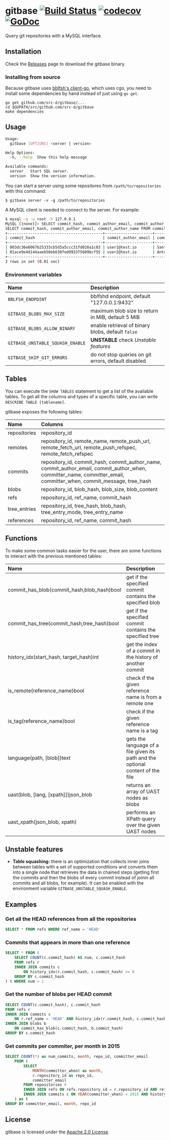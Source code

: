 # gitbase <a href="https://travis-ci.org/src-d/gitbase"><img alt="Build Status" src="https://travis-ci.org/src-d/gitbase.svg?branch=master" /></a> <a href="https://codecov.io/gh/src-d/gitbase"><img alt="codecov" src="https://codecov.io/gh/src-d/gitbase/branch/master/graph/badge.svg" /></a> <a href="https://godoc.org/gopkg.in/src-d/gitbase.v0"><img alt="GoDoc" src="https://godoc.org/gopkg.in/src-d/gitbase.v0?status.svg" /></a>

Query git repositories with a MySQL interface.

## Installation

Check the [Releases](https://github.com/src-d/gitbase/releases) page to download the gitbase binary.

### Installing from source

Because gitbase uses [bblfsh's client-go](https://github.com/bblfsh/client-go), which uses cgo, you need to install some dependencies by hand instead of just using `go get`.

```
go get github.com/src-d/gitbase/...
cd $GOPATH/src/github.com/src-d/gitbase
make dependencies
```

## Usage

```bash
Usage:
  gitbase [OPTIONS] <server | version>

Help Options:
  -h, --help  Show this help message

Available commands:
  server   Start SQL server.
  version  Show the version information.
```

You can start a server using some repositores from `/path/to/repositories` with this command:

```
$ gitbase server -v -g /path/to/repositories
```

A MySQL client is needed to connect to the server. For example:

```bash
$ mysql -q -u root -h 127.0.0.1
MySQL [(none)]> SELECT commit_hash, commit_author_email, commit_author_name FROM commits LIMIT 2;
SELECT commit_hash, commit_author_email, commit_author_name FROM commits LIMIT 2;
+------------------------------------------+---------------------+-----------------------+
| commit_hash                              | commit_author_email | commit_author_name    |
+------------------------------------------+---------------------+-----------------------+
| 003dc36e0067b25333cb5d3a5ccc31fd028a1c83 | user1@test.io       | Santiago M. Mola      |
| 01ace9e4d144aaeb50eb630fed993375609bcf55 | user2@test.io       | Antonio Navarro Perez |
+------------------------------------------+---------------------+-----------------------+
2 rows in set (0.01 sec)
```

### Environment variables

| Name                             | Description                                         |
|:---------------------------------|:----------------------------------------------------|
| `BBLFSH_ENDPOINT`                | bblfshd endpoint, default "127.0.0.1:9432"          |
| `GITBASE_BLOBS_MAX_SIZE`         | maximum blob size to return in MiB, default 5 MiB   |
| `GITBASE_BLOBS_ALLOW_BINARY`     | enable retrieval of binary blobs, default `false`   |
| `GITBASE_UNSTABLE_SQUASH_ENABLE` | **UNSTABLE** check *Unstable features*              |
| `GITBASE_SKIP_GIT_ERRORS`        | do not stop queries on git errors, default disabled |

## Tables

You can execute the `SHOW TABLES` statement to get a list of the available tables.
To get all the columns and types of a specific table, you can write `DESCRIBE TABLE [tablename]`.

gitbase exposes the following tables:

|     Name     |                                               Columns                                                             |
|:-------------|:------------------------------------------------------------------------------------------------------------------|
| repositories | repository_id                                                                                                                |
| remotes      | repository_id, remote_name, remote_push_url, remote_fetch_url, remote_push_refspec, remote_fetch_refspec                                             |
| commits      | repository_id, commit_hash, commit_author_name, commit_author_email, commit_author_when, committer_name, committer_email, committer_when, commit_message, tree_hash |
| blobs        | repository_id, blob_hash, blob_size, blob_content                                                                                               |
| refs         | repository_id, ref_name, commit_hash                                                                                         |
| tree_entries | repository_id, tree_hash, blob_hash, tree_entry_mode, tree_entry_name                                                                                 |
| references   | repository_id, ref_name, commit_hash                                                                                         |

## Functions

To make some common tasks easier for the user, there are some functions to interact with the previous mentioned tables:

|     Name     |                                               Description                                           |
|:-------------|:----------------------------------------------------------------------------------------------------|
|commit_has_blob(commit_hash,blob_hash)bool| get if the specified commit contains the specified blob                 |
|commit_has_tree(commit_hash,tree_hash)bool| get if the specified commit contains the specified tree                 |
|history_idx(start_hash, target_hash)int| get the index of a commit in the history of another commit                 |
|is_remote(reference_name)bool| check if the given reference name is from a remote one                               |
|is_tag(reference_name)bool| check if the given reference name is a tag                                              |
|language(path, [blob])text| gets the language of a file given its path and the optional content of the file         |
|uast(blob, [lang, [xpath]])json_blob| returns an array of UAST nodes as blobs                                       |
|uast_xpath(json_blob, xpath)| performs an XPath query over the given UAST nodes                                     |

## Unstable features

- **Table squashing:** there is an optimization that collects inner joins between tables with a set of supported conditions and converts them into a single node that retrieves the data in chained steps (getting first the commits and then the blobs of every commit instead of joinin all commits and all blobs, for example). It can be enabled with the environment variable `GITBASE_UNSTABLE_SQUASH_ENABLE`.

## Examples

### Get all the HEAD references from all the repositories
```sql
SELECT * FROM refs WHERE ref_name = 'HEAD'
```

### Commits that appears in more than one reference

```sql
SELECT * FROM (
	SELECT COUNT(c.commit_hash) AS num, c.commit_hash
	FROM refs r
	INNER JOIN commits c
		ON history_idx(r.commit_hash, c.commit_hash) >= 0
	GROUP BY c.commit_hash
) t WHERE num > 1
```

###  Get the number of blobs per HEAD commit
```sql
SELECT COUNT(c.commit_hash), c.commit_hash
FROM refs r
INNER JOIN commits c
	ON r.ref_name = 'HEAD' AND history_idx(r.commit_hash, c.commit_hash) >= 0
INNER JOIN blobs b
	ON commit_has_blob(c.commit_hash, b.commit_hash)
GROUP BY c.commit_hash
```

### Get commits per commiter, per month in 2015

```sql
SELECT COUNT(*) as num_commits, month, repo_id, committer_email
	FROM (
		SELECT
			MONTH(committer_when) as month,
			r.repository_id as repo_id,
			committer_email
		FROM repositories r
		INNER JOIN refs ON refs.repository_id = r.repository_id AND refs.ref_name = 'HEAD'
		INNER JOIN commits c ON YEAR(committer_when) = 2015 AND history_idx(refs.commit_hash, c.commit_hash) >= 0
	) as t
GROUP BY committer_email, month, repo_id
```

## License

gitbase is licensed under the [Apache 2.0 License](/LICENSE).
